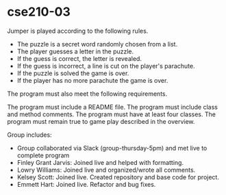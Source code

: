# cse210-03
Jumper is played according to the following rules.

 - The puzzle is a secret word randomly chosen from a list.
 - The player guesses a letter in the puzzle.
 - If the guess is correct, the letter is revealed.
 - If the guess is incorrect, a line is cut on the player's parachute.
 - If the puzzle is solved the game is over.
 - If the player has no more parachute the game is over.

The program must also meet the following requirements.

The program must include a README file.
The program must include class and method comments.
The program must have at least four classes.
The program must remain true to game play described in the overview.

Group includes:  
 - Group collaborated via Slack (group-thursday-5pm) and met live to complete program
 - Finley Grant Jarvis: Joined live and helped with formatting.
 - Lowry Williams: Joined live and organized/wrote all comments. 
 - Kelsey Scott: Joined live. Created repository and base code for project.
 - Emmett Hart: Joined live. Refactor and bug fixes.
